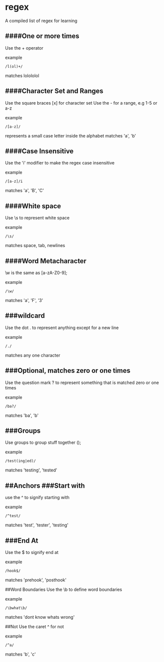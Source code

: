 # regex
A compiled list of regex for learning


####One or more times
---
Use the + operator

example

```
/l(ol)+/
```

matches lolololol

####Character Set and Ranges
---
Use the square braces [x] for character set
Use the - for a range, e.g 1-5 or a-z

example
```
/[a-z]/
```
represents a small case letter inside the alphabet
matches 'a', 'b'

####Case Insensitive
---
Use the 'i' modifier to make the regex case insensitive

example
```
/[a-z]/i
```

matches 'a', 'B', 'C'

####White space
---
Use \s to represent white space

example
```
/\s/
```

matches space, tab, newlines

####Word Metacharacter
---
\w is the same as [a-zA-Z0-9];

example
```
/\w/
```

matches 'a', 'F', '3'

###wildcard
---
Use the dot . to represent anything except for a new line

example

```
/./
```

matches any one character

###Optional, matches zero or one times
---
Use the question mark ? to represent something that is matched zero or one times

example
```
/ba?/
```
matches 'ba', 'b'

###Groups
---
Use groups to group stuff together ();

example
```
/test(ing|ed)/
```
matches 'testing', 'tested'

##Anchors
###Start with
---
use the ^ to signify starting with

example
```
/^test/
```
matches 'test', 'tester', 'testing'

###End At
---
Use the $ to signify end at

example
```
/hook$/
```

matches 'prehook', 'posthook'

##Word Boundaries
Use the \b to define word boundaries

example
```
/\bwhat\b/
```

matches 'dont know whats wrong'

##Not
Use the caret ^ for not

example
```
/^a/
```

matches 'b', 'c'
